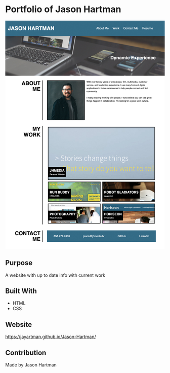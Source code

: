 # Portfolio of Jason Hartman

![alt text](https://github.com/JayARTman/Jason-Hartman/blob/main/assets/images/read-me-img.jpg)

## Purpose
A website with up to date info with current work 

## Built With
* HTML
* CSS

## Website
https://jayartman.github.io/Jason-Hartman/

## Contribution
Made by Jason Hartman